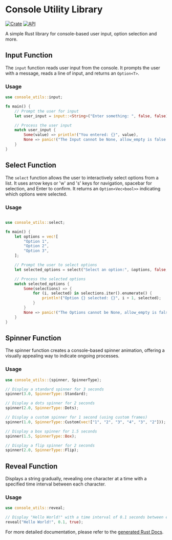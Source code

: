 # Console Utility Library

[![Crate](https://img.shields.io/crates/v/console-utils.svg)](https://crates.io/crates/console-utils)
[![API](https://docs.rs/console-utils/badge.svg)](https://docs.rs/console-utils)

A simple Rust library for console-based user input, option selection and more.

## Input Function

The `input` function reads user input from the console. It prompts the user with a message, reads a line of input, and returns an `Option<T>`.

### Usage

```rust
use console_utils::input;

fn main() {
    // Prompt the user for input
    let user_input = input::<String>("Enter something: ", false, false);

    // Process the user input
    match user_input {
        Some(value) => println!("You entered: {}", value),
        None => panic!("The Input cannot be None, allow_empty is false."),
    }
}
```
## Select Function

The `select` function allows the user to interactively select options from a list. It uses arrow keys or 'w' and 's' keys for navigation, spacebar for selection, and Enter to confirm. It returns an `Option<Vec<bool>>` indicating which options were selected.

### Usage

```rust

use console_utils::select;

fn main() {
    let options = vec![
        "Option 1",
        "Option 2",
        "Option 3",
    ];

    // Prompt the user to select options
    let selected_options = select("Select an option:", &options, false, false);

    // Process the selected options
    match selected_options {
        Some(selections) => {
            for (i, selected) in selections.iter().enumerate() {
                println!("Option {} selected: {}", i + 1, selected);
            }
        }
        None => panic!("The Options cannot be None, allow_empty is false."),
    }
}
```

## Spinner Function

The spinner function creates a console-based spinner animation, offering a visually appealing way to indicate ongoing processes.

### Usage

```rust
use console_utils::{spinner, SpinnerType};

// Display a standard spinner for 3 seconds
spinner(3.0, SpinnerType::Standard);

// Display a dots spinner for 2 seconds
spinner(2.0, SpinnerType::Dots);

// Display a custom spinner for 1 second (using custom frames)
spinner(1.0, SpinnerType::Custom(vec!["1", "2", "3", "4", "3", "2"]));

// Display a box spinner for 1.5 seconds
spinner(1.5, SpinnerType::Box);

// Display a flip spinner for 2 seconds
spinner(2.0, SpinnerType::Flip);
```

## Reveal Function

Displays a string gradually, revealing one character at a time with a specified time interval between each character.

### Usage

```rust
use console_utils::reveal;

// Display "Hello World!" with a time interval of 0.1 seconds between each character and a new line after it's finished.
reveal("Hello World!", 0.1, true);
```

For more detailed documentation, please refer to the [generated Rust Docs](https://docs.rs/console-utils/latest/console_utils/).
